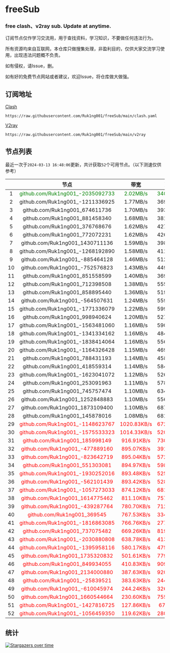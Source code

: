 # freeSub
### free clash、v2ray sub. Update at anytime.

订阅节点仅作学习交流用，用于查找资料，学习知识，不要做任何违法行为。

所有资源均来自互联网，本仓库只做搜集处理，非盈利目的，仅供大家交流学习使用，出现违法问题概不负责。

如有侵权，请Issue，删。

如有好的免费节点网站或者建议，欢迎Issue，将仓库做大做强。

## 订阅地址
[Clash](https://raw.githubusercontent.com/Ruk1ng001/freeSub/main/clash.yaml)
```
https://raw.githubusercontent.com/Ruk1ng001/freeSub/main/clash.yaml
```
[V2ray](https://raw.githubusercontent.com/Ruk1ng001/freeSub/main/v2ray)
```
https://raw.githubusercontent.com/Ruk1ng001/freeSub/main/v2ray
```

## 节点列表

最近一次于`2024-03-13 16:48:06`更新，共计获取`52`个可用节点。（以下测速仅供参考）

|  | 节点 | 带宽 | 延迟 |
|:-:|:--:|:--:|:--:|
 | 1 | <font color=green>github.com/Ruk1ng001_-2035092733</font> | <font color=green>2.02MB/s</font> | <font color=green>340.00ms</font> |
 | 2 | github.com/Ruk1ng001_-1211336925 | 1.77MB/s | 369.00ms |
 | 3 | github.com/Ruk1ng001_674611736 | 1.70MB/s | 393.00ms |
 | 4 | github.com/Ruk1ng001_881458340 | 1.68MB/s | 381.00ms |
 | 5 | github.com/Ruk1ng001_376768676 | 1.62MB/s | 427.00ms |
 | 6 | github.com/Ruk1ng001_772072231 | 1.62MB/s | 426.00ms |
 | 7 | github.com/Ruk1ng001_1430711136 | 1.59MB/s | 398.00ms |
 | 8 | github.com/Ruk1ng001_-1268192890 | 1.58MB/s | 411.00ms |
 | 9 | github.com/Ruk1ng001_-885464128 | 1.46MB/s | 512.00ms |
 | 10 | github.com/Ruk1ng001_-752576823 | 1.43MB/s | 449.00ms |
 | 11 | github.com/Ruk1ng001_851558599 | 1.40MB/s | 369.00ms |
 | 12 | github.com/Ruk1ng001_712398508 | 1.38MB/s | 555.00ms |
 | 13 | github.com/Ruk1ng001_858895440 | 1.36MB/s | 519.00ms |
 | 14 | github.com/Ruk1ng001_-564507631 | 1.24MB/s | 559.00ms |
 | 15 | github.com/Ruk1ng001_-1771336079 | 1.22MB/s | 599.00ms |
 | 16 | github.com/Ruk1ng001_998940624 | 1.20MB/s | 527.00ms |
 | 17 | github.com/Ruk1ng001_-1563481060 | 1.16MB/s | 590.00ms |
 | 18 | github.com/Ruk1ng001_-1341334162 | 1.16MB/s | 484.00ms |
 | 19 | github.com/Ruk1ng001_-1838414064 | 1.16MB/s | 556.00ms |
 | 20 | github.com/Ruk1ng001_-1164326428 | 1.15MB/s | 469.00ms |
 | 21 | github.com/Ruk1ng001_788431193 | 1.14MB/s | 458.00ms |
 | 22 | github.com/Ruk1ng001_418559314 | 1.14MB/s | 584.00ms |
 | 23 | github.com/Ruk1ng001_-1623041072 | 1.12MB/s | 526.00ms |
 | 24 | github.com/Ruk1ng001_253091963 | 1.11MB/s | 578.00ms |
 | 25 | github.com/Ruk1ng001_745757474 | 1.10MB/s | 634.00ms |
 | 26 | github.com/Ruk1ng001_1252848883 | 1.10MB/s | 556.00ms |
 | 27 | github.com/Ruk1ng001_1873109400 | 1.10MB/s | 687.00ms |
 | 28 | github.com/Ruk1ng001_145878016 | 1.08MB/s | 681.00ms |
 | 29 | <font color=red>github.com/Ruk1ng001_-1148623767</font> | <font color=red>1020.83KB/s</font> | <font color=red>672.00ms</font> |
 | 30 | <font color=red>github.com/Ruk1ng001_-1575533323</font> | <font color=red>1014.33KB/s</font> | <font color=red>520.00ms</font> |
 | 31 | <font color=red>github.com/Ruk1ng001_185998149</font> | <font color=red>916.91KB/s</font> | <font color=red>730.00ms</font> |
 | 32 | <font color=red>github.com/Ruk1ng001_-477889160</font> | <font color=red>895.07KB/s</font> | <font color=red>391.00ms</font> |
 | 33 | <font color=red>github.com/Ruk1ng001_-823642719</font> | <font color=red>895.04KB/s</font> | <font color=red>572.00ms</font> |
 | 34 | <font color=red>github.com/Ruk1ng001_551303081</font> | <font color=red>894.97KB/s</font> | <font color=red>598.00ms</font> |
 | 35 | <font color=red>github.com/Ruk1ng001_-1930252016</font> | <font color=red>893.48KB/s</font> | <font color=red>525.00ms</font> |
 | 36 | <font color=red>github.com/Ruk1ng001_-562101439</font> | <font color=red>893.42KB/s</font> | <font color=red>528.00ms</font> |
 | 37 | <font color=red>github.com/Ruk1ng001_-1057273033</font> | <font color=red>874.12KB/s</font> | <font color=red>681.00ms</font> |
 | 38 | <font color=red>github.com/Ruk1ng001_1614775462</font> | <font color=red>811.10KB/s</font> | <font color=red>757.00ms</font> |
 | 39 | <font color=red>github.com/Ruk1ng001_-439287764</font> | <font color=red>780.70KB/s</font> | <font color=red>712.00ms</font> |
 | 40 | <font color=red>github.com/Ruk1ng001_369545</font> | <font color=red>767.53KB/s</font> | <font color=red>334.00ms</font> |
 | 41 | <font color=red>github.com/Ruk1ng001_-1816863085</font> | <font color=red>766.76KB/s</font> | <font color=red>277.00ms</font> |
 | 42 | <font color=red>github.com/Ruk1ng001_737075482</font> | <font color=red>669.26KB/s</font> | <font color=red>819.00ms</font> |
 | 43 | <font color=red>github.com/Ruk1ng001_-2030880808</font> | <font color=red>638.78KB/s</font> | <font color=red>413.00ms</font> |
 | 44 | <font color=red>github.com/Ruk1ng001_-1395958116</font> | <font color=red>580.17KB/s</font> | <font color=red>475.00ms</font> |
 | 45 | <font color=red>github.com/Ruk1ng001_1735320832</font> | <font color=red>501.61KB/s</font> | <font color=red>779.00ms</font> |
 | 46 | <font color=red>github.com/Ruk1ng001_849934055</font> | <font color=red>410.83KB/s</font> | <font color=red>909.00ms</font> |
 | 47 | <font color=red>github.com/Ruk1ng001_2134000880</font> | <font color=red>387.63KB/s</font> | <font color=red>920.00ms</font> |
 | 48 | <font color=red>github.com/Ruk1ng001_-25839521</font> | <font color=red>383.63KB/s</font> | <font color=red>244.00ms</font> |
 | 49 | <font color=red>github.com/Ruk1ng001_-610045974</font> | <font color=red>244.24KB/s</font> | <font color=red>326.00ms</font> |
 | 50 | <font color=red>github.com/Ruk1ng001_1660544664</font> | <font color=red>230.60KB/s</font> | <font color=red>755.00ms</font> |
 | 51 | <font color=red>github.com/Ruk1ng001_-1427816725</font> | <font color=red>127.86KB/s</font> | <font color=red>67.00ms</font> |
 | 52 | <font color=red>github.com/Ruk1ng001_-1056459350</font> | <font color=red>119.62KB/s</font> | <font color=red>280.00ms</font> |


## 统计

[![Stargazers over time](https://starchart.cc/Ruk1ng001/freeSub.svg)](https://starchart.cc/Ruk1ng001/freeSub)